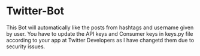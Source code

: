 # Twitter-Bot
This Bot will automatically like the posts from hashtags and username given by user.
You have to update the API keys and Consumer keys in keys.py file according to your app at Twitter Developers as I have changetd them due to security issues.
